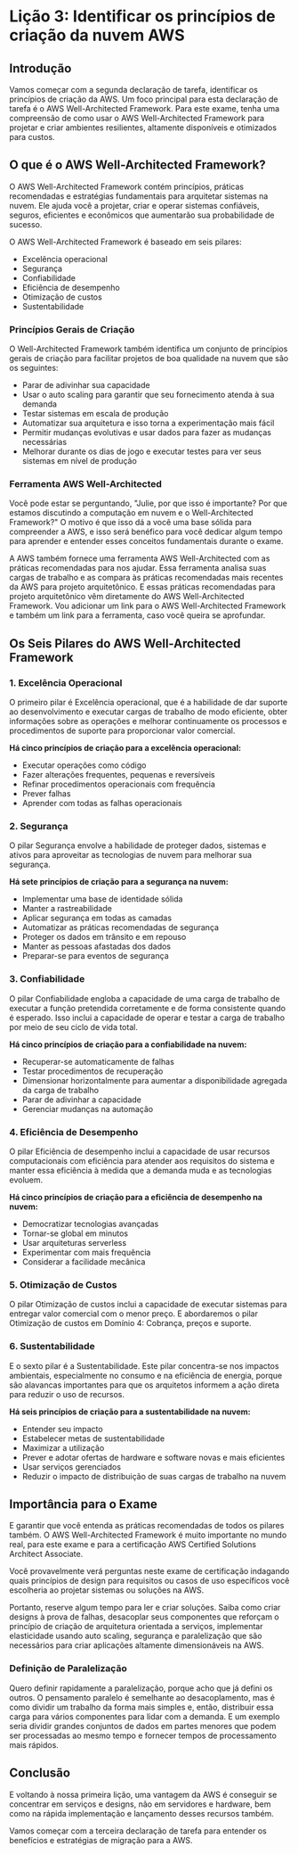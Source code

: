 # Lição 3: Identificar os princípios de criação da nuvem AWS

## Introdução

Vamos começar com a segunda declaração de tarefa, identificar os princípios de criação da AWS. Um foco principal para esta declaração de tarefa é o AWS Well-Architected Framework. Para este exame, tenha uma compreensão de como usar o AWS Well-Architected Framework para projetar e criar ambientes resilientes, altamente disponíveis e otimizados para custos.

## O que é o AWS Well-Architected Framework?

O AWS Well-Architected Framework contém princípios, práticas recomendadas e estratégias fundamentais para arquitetar sistemas na nuvem. Ele ajuda você a projetar, criar e operar sistemas confiáveis, seguros, eficientes e econômicos que aumentarão sua probabilidade de sucesso.

O AWS Well-Architected Framework é baseado em seis pilares:
- Excelência operacional
- Segurança
- Confiabilidade
- Eficiência de desempenho
- Otimização de custos
- Sustentabilidade

### Princípios Gerais de Criação

O Well-Architected Framework também identifica um conjunto de princípios gerais de criação para facilitar projetos de boa qualidade na nuvem que são os seguintes:

- Parar de adivinhar sua capacidade
- Usar o auto scaling para garantir que seu fornecimento atenda à sua demanda
- Testar sistemas em escala de produção
- Automatizar sua arquitetura e isso torna a experimentação mais fácil
- Permitir mudanças evolutivas e usar dados para fazer as mudanças necessárias
- Melhorar durante os dias de jogo e executar testes para ver seus sistemas em nível de produção

### Ferramenta AWS Well-Architected

Você pode estar se perguntando, "Julie, por que isso é importante? Por que estamos discutindo a computação em nuvem e o Well-Architected Framework?" O motivo é que isso dá a você uma base sólida para compreender a AWS, e isso será benéfico para você dedicar algum tempo para aprender e entender esses conceitos fundamentais durante o exame.

A AWS também fornece uma ferramenta AWS Well-Architected com as práticas recomendadas para nos ajudar. Essa ferramenta analisa suas cargas de trabalho e as compara às práticas recomendadas mais recentes da AWS para projeto arquitetônico. E essas práticas recomendadas para projeto arquitetônico vêm diretamente do AWS Well-Architected Framework. Vou adicionar um link para o AWS Well-Architected Framework e também um link para a ferramenta, caso você queira se aprofundar.

## Os Seis Pilares do AWS Well-Architected Framework

### 1. Excelência Operacional

O primeiro pilar é Excelência operacional, que é a habilidade de dar suporte ao desenvolvimento e executar cargas de trabalho de modo eficiente, obter informações sobre as operações e melhorar continuamente os processos e procedimentos de suporte para proporcionar valor comercial.

**Há cinco princípios de criação para a excelência operacional:**
- Executar operações como código
- Fazer alterações frequentes, pequenas e reversíveis
- Refinar procedimentos operacionais com frequência
- Prever falhas
- Aprender com todas as falhas operacionais

### 2. Segurança

O pilar Segurança envolve a habilidade de proteger dados, sistemas e ativos para aproveitar as tecnologias de nuvem para melhorar sua segurança.

**Há sete princípios de criação para a segurança na nuvem:**
- Implementar uma base de identidade sólida
- Manter a rastreabilidade
- Aplicar segurança em todas as camadas
- Automatizar as práticas recomendadas de segurança
- Proteger os dados em trânsito e em repouso
- Manter as pessoas afastadas dos dados
- Preparar-se para eventos de segurança

### 3. Confiabilidade

O pilar Confiabilidade engloba a capacidade de uma carga de trabalho de executar a função pretendida corretamente e de forma consistente quando é esperado. Isso inclui a capacidade de operar e testar a carga de trabalho por meio de seu ciclo de vida total.

**Há cinco princípios de criação para a confiabilidade na nuvem:**
- Recuperar-se automaticamente de falhas
- Testar procedimentos de recuperação
- Dimensionar horizontalmente para aumentar a disponibilidade agregada da carga de trabalho
- Parar de adivinhar a capacidade
- Gerenciar mudanças na automação

### 4. Eficiência de Desempenho

O pilar Eficiência de desempenho inclui a capacidade de usar recursos computacionais com eficiência para atender aos requisitos do sistema e manter essa eficiência à medida que a demanda muda e as tecnologias evoluem.

**Há cinco princípios de criação para a eficiência de desempenho na nuvem:**
- Democratizar tecnologias avançadas
- Tornar-se global em minutos
- Usar arquiteturas serverless
- Experimentar com mais frequência
- Considerar a facilidade mecânica

### 5. Otimização de Custos

O pilar Otimização de custos inclui a capacidade de executar sistemas para entregar valor comercial com o menor preço. E abordaremos o pilar Otimização de custos em Domínio 4: Cobrança, preços e suporte.

### 6. Sustentabilidade

E o sexto pilar é a Sustentabilidade. Este pilar concentra-se nos impactos ambientais, especialmente no consumo e na eficiência de energia, porque são alavancas importantes para que os arquitetos informem a ação direta para reduzir o uso de recursos.

**Há seis princípios de criação para a sustentabilidade na nuvem:**
- Entender seu impacto
- Estabelecer metas de sustentabilidade
- Maximizar a utilização
- Prever e adotar ofertas de hardware e software novas e mais eficientes
- Usar serviços gerenciados
- Reduzir o impacto de distribuição de suas cargas de trabalho na nuvem

## Importância para o Exame

E garantir que você entenda as práticas recomendadas de todos os pilares também. O AWS Well-Architected Framework é muito importante no mundo real, para este exame e para a certificação AWS Certified Solutions Architect Associate.

Você provavelmente verá perguntas neste exame de certificação indagando quais princípios de design para requisitos ou casos de uso específicos você escolheria ao projetar sistemas ou soluções na AWS.

Portanto, reserve algum tempo para ler e criar soluções. Saiba como criar designs à prova de falhas, desacoplar seus componentes que reforçam o princípio de criação de arquitetura orientada a serviços, implementar elasticidade usando auto scaling, segurança e paralelização que são necessários para criar aplicações altamente dimensionáveis na AWS.

### Definição de Paralelização

Quero definir rapidamente a paralelização, porque acho que já defini os outros. O pensamento paralelo é semelhante ao desacoplamento, mas é como dividir um trabalho da forma mais simples e, então, distribuir essa carga para vários componentes para lidar com a demanda. E um exemplo seria dividir grandes conjuntos de dados em partes menores que podem ser processadas ao mesmo tempo e fornecer tempos de processamento mais rápidos.

## Conclusão

E voltando à nossa primeira lição, uma vantagem da AWS é conseguir se concentrar em serviços e designs, não em servidores e hardware, bem como na rápida implementação e lançamento desses recursos também.

Vamos começar com a terceira declaração de tarefa para entender os benefícios e estratégias de migração para a AWS.
